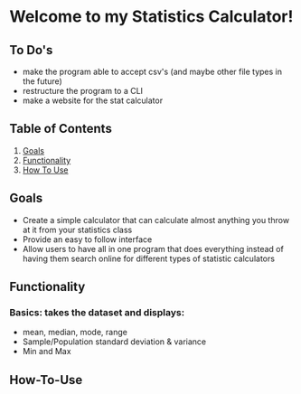 
# Welcome to my Statistics Calculator!

## To Do's
- make the program able to accept csv's (and maybe other file types in the future)
- restructure the program to a CLI
- make a website for the stat calculator

## Table of Contents
  1. [Goals](#Goals)
  2. [Functionality](#Functionality)
  3. [How To Use](#How-To-Use)

## Goals
- Create a simple calculator that can calculate almost anything you throw at it from your statistics class
- Provide an easy to follow interface 
- Allow users to have all in one program that does everything instead of having them search online for different types of statistic calculators

## Functionality 
### Basics: takes the dataset and displays:
  - mean, median, mode, range
  - Sample/Population standard deviation & variance
  - Min and Max

## How-To-Use
